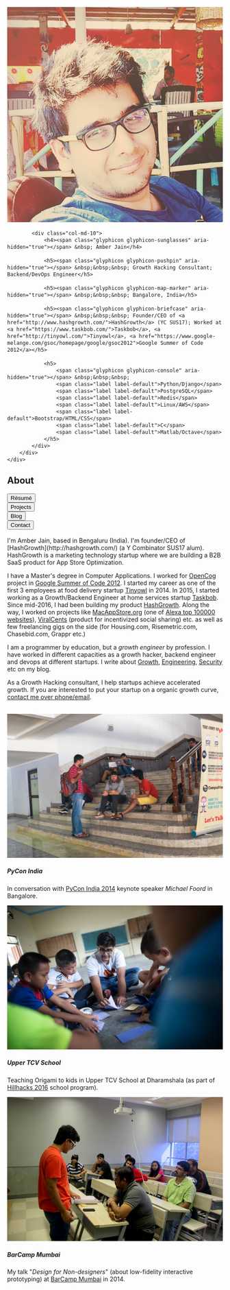 <div class="panel panel-info">
    <div class="panel-body">
        <div class="row">
            <div class="col-md-2">
                <img class="img-responsive center-block" src="/images/amber-jain-1.jpg" alt="Amber Jain">
            </div>

            <div class="col-md-10">
                <h4><span class="glyphicon glyphicon-sunglasses" aria-hidden="true"></span> &nbsp; Amber Jain</h4>

                <h5><span class="glyphicon glyphicon-pushpin" aria-hidden="true"></span> &nbsp;&nbsp;&nbsp; Growth Hacking Consultant; Backend/DevOps Engineer</h5>

                <h5><span class="glyphicon glyphicon-map-marker" aria-hidden="true"></span> &nbsp;&nbsp;&nbsp; Bangalore, India</h5>

                <h5><span class="glyphicon glyphicon-briefcase" aria-hidden="true"></span> &nbsp;&nbsp;&nbsp; Founder/CEO of <a href="http://www.hashgrowth.com/">HashGrowth</a> (YC SUS17); Worked at <a href="https://www.taskbob.com/">Taskbob</a>, <a href="http://tinyowl.com/">Tinyowl</a>, <a href="https://www.google-melange.com/gsoc/homepage/google/gsoc2012">Google Summer of Code 2012</a></h5>

                <h5>
                    <span class="glyphicon glyphicon-console" aria-hidden="true"></span> &nbsp;&nbsp;&nbsp;
                    <span class="label label-default">Python/Django</span>
                    <span class="label label-default">PostgreSQL</span>
                    <span class="label label-default">Redis</span>
                    <span class="label label-default">Linux/AWS</span>
                    <span class="label label-default">Bootstrap/HTML/CSS</span>
                    <span class="label label-default">C</span>
                    <span class="label label-default">Matlab/Octave</span>
                </h5>
            </div>
        </div>
    </div>
</div>

## <a name="about"></a>About

<div class="btn-group btn-group-justified" role="group" aria-label="...">
  <div class="btn-group" role="group">
    <a href="/resume.html"><button type="button" class="btn btn-default">Résumé</button></a>
  </div>
  <div class="btn-group" role="group">
    <a href="/projects.html"><button type="button" class="btn btn-default">Projects</button></a>
  </div>
  <div class="btn-group" role="group">
    <a href="/blog/"><button type="button" class="btn btn-default">Blog</button></a>
  </div>
  <div class="btn-group" role="group">
    <a href="/contact.html"><button type="button" class="btn btn-default">Contact</button></a>
  </div>
</div>

<br />
I'm Amber Jain, based in Bengaluru (India). I'm founder/CEO of [HashGrowth](http://hashgrowth.com/) (a Y Combinator SUS17 alum). HashGrowth is a marketing technology startup where we are building a B2B SaaS product for App Store Optimization.

I have a Master's degree in Computer Applications. I worked for [OpenCog](https://opencog.org/) project in [Google Summer of Code 2012](https://www.google-melange.com/gsoc/homepage/google/gsoc2012). I started my career as one of the first 3 employees at food delivery startup [Tinyowl](http://tinyowl.com/) in 2014. In 2015, I started working as a Growth/Backend Engineer at home services startup [Taskbob](http://taskbob.com/). Since mid-2016, I had been building my product [HashGrowth](http://hashgrowth.com/). Along the way, I worked on projects like [MacAppStore.org](http://macappstore.org/) (one of [Alexa top 100000 websites](https://www.alexa.com/siteinfo/macappstore.org)), [ViralCents](http://viralcents.com/) (product for incentivized social sharing) etc. as well as few freelancing gigs on the side (for Housing.com, Risemetric.com, Chasebid.com, Grappr etc.)

I am a programmer by education, but a <i>growth engineer</i> by profession. I have worked in different capacities as a growth hacker, backend engineer and devops at different startups. I write about [Growth](), [Engineering](), [Security]() etc on my blog.

As a Growth Hacking consultant, I help startups achieve accelerated growth. If you are interested to put your startup on a organic growth curve, [contact me over phone/email](/contact.html).

<br />
<div class="row">
  <div class="col-sm-12 col-md-4">
    <div class="thumbnail">
      <img class="img-responsive center-block" src="/images/pycon-bangalore.jpg" alt="In conversation with keynote speaker Michael Foord at PyCon India 2014">
      <div class="caption">
        <h5><span class="glyphicon glyphicon-map-marker" aria-hidden="true"></span> PyCon India</h5>
        <p>In conversation with <a href="https://in.pycon.org/">PyCon India 2014</a> keynote speaker <i>Michael Foord</i> in Bangalore.</p>
      </div>
    </div>
  </div>

  <div class="col-sm-12 col-md-4">
    <div class="thumbnail">
      <img class="img-responsive center-block" src="/images/dharamshala-origami-school.jpg" alt="Teaching Origami to school kids in Upper TCV School at Dharamshala">
      <div class="caption">
        <h5><span class="glyphicon glyphicon-map-marker" aria-hidden="true"></span> Upper TCV School</h5>
        <p>Teaching Origami to kids in Upper TCV School at Dharamshala (as part of <a href="https://hillhacks.in/about/">Hillhacks 2016</a> school program).</p>
      </div>
    </div>
  </div>

  <div class="col-sm-12 col-md-4">
    <div class="thumbnail">
      <img class="img-responsive center-block" src="/images/barcamp-mumbai.jpg" alt="My talk 'Design for Non-designers' at Barcamp Mumbai in 2014">
      <div class="caption">
        <h5><span class="glyphicon glyphicon-map-marker" aria-hidden="true"></span> BarCamp Mumbai</h5>
        <p>My talk "<i>Design for Non-designers</i>" (about low-fidelity interactive prototyping) at <a href="http://www.barcampmumbai.org/">BarCamp Mumbai</a> in 2014.</p>
      </div>
    </div>
  </div>
</div>
